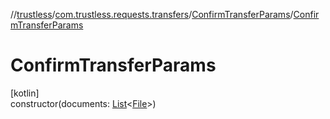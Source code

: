 //[trustless](../../../index.md)/[com.trustless.requests.transfers](../index.md)/[ConfirmTransferParams](index.md)/[ConfirmTransferParams](-confirm-transfer-params.md)

# ConfirmTransferParams

[kotlin]\
constructor(documents: [List](https://kotlinlang.org/api/latest/jvm/stdlib/kotlin.collections/-list/index.html)&lt;[File](https://developer.android.com/reference/kotlin/java/io/File.html)&gt;)
